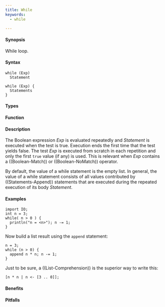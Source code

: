```yaml
---
title: While
keywords:
  - while

---
```


#### Synopsis

While loop.

#### Syntax

```rascal
while (Exp)
  Statement

while (Exp) {
  Statements
}
```

#### Types

#### Function

#### Description

The Boolean expression _Exp_ is evaluated repeatedly and _Statement_ is executed when the test is true. 
Execution ends the first time that the test yields false. 
The test _Exp_ is executed from scratch in each repetition and only the first `true` value (if any) is used.
This is relevant when _Exp_ contains a ((Boolean-Match)) or ((Boolean-NoMatch)) operator.

By default, the value of a while statement is the empty list. In general, the value of a while statement 
consists of all values contributed by ((Statements-Append)) statements that are executed during the repeated execution 
of its body _Statement_.

#### Examples

```rascal-shell
import IO;
int n = 3;
while( n > 0 ) { 
  println("n = <n>"); n -= 1; 
}
```
Now build a list result using the `append` statement:
```rascal-shell,continue
n = 3;
while (n > 0) { 
  append n * n; n -= 1; 
}
```

Just to be sure, a ((List-Comprehension)) is the superior way to write this:
```rascal-shell
[n * n | n <- [3 .. 0]];
```

#### Benefits

#### Pitfalls

